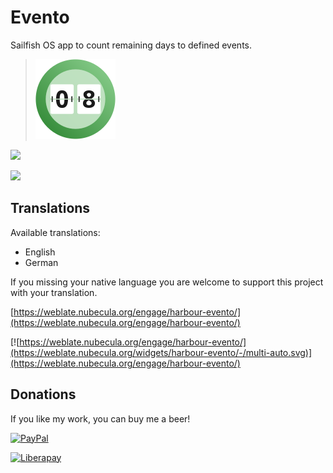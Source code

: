 # Evento
Sailfish OS app to count remaining days to defined events.

>![](icons/128x128/harbour-evento.png)

[![](https://github.com/black-sheep-dev/harbour-evento/actions/workflows/main.yml/badge.svg)](https://github.com/black-sheep-dev/harbour-evento/actions/workflows/main.yml)

![](http://weblate.nubecula.org/widgets/harbour-evento/-/harbour-evento/svg-badge.svg)

## Translations
Available translations:

- English
- German

If you missing your native language you are welcome to support this project with your translation.

[https://weblate.nubecula.org/engage/harbour-evento/](https://weblate.nubecula.org/engage/harbour-evento/)

[![https://weblate.nubecula.org/engage/harbour-evento/](https://weblate.nubecula.org/widgets/harbour-evento/-/multi-auto.svg)](https://weblate.nubecula.org/engage/harbour-evento/)

## Donations

If you like my work, you can buy me a beer! 

[![PayPal](https://www.paypalobjects.com/en_US/i/btn/btn_donate_LG.gif) ](https://www.paypal.com/paypalme/nubecula/1)

[![Liberapay](https://liberapay.com/assets/widgets/donate.svg)](https://liberapay.com/black-sheep-dev/donate)